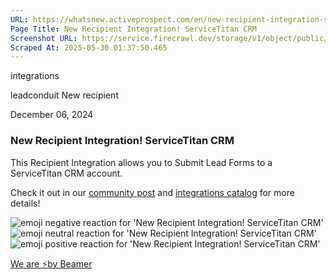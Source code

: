 ```yaml
---
URL: https://whatsnew.activeprospect.com/en/new-recipient-integration-servicetitan-crm-h4nZyABN
Page Title: New Recipient Integration! ServiceTitan CRM
Screenshot URL: https://service.firecrawl.dev/storage/v1/object/public/media/screenshot-af3004ce-9f24-46dd-bbbc-6eab00c25306.png
Scraped At: 2025-05-30 01:37:50.465
---
```


integrations

leadconduit
New
recipient

December 06, 2024

### New Recipient Integration! ServiceTitan CRM

This Recipient Integration allows you to Submit Lead Forms to a ServiceTitan CRM account.

Check it out in our [community post](https://community.activeprospect.com/posts/5514707) and [integrations catalog](https://activeprospect.com/leadconduit/integrations/servicetitan) for more details!

![emoji negative reaction for 'New Recipient Integration! ServiceTitan CRM'](https://app.getbeamer.com/images/emojiNeg.svg)![emoji neutral reaction for 'New Recipient Integration! ServiceTitan CRM'](https://app.getbeamer.com/images/emojiNeut.svg)![emoji positive reaction for 'New Recipient Integration! ServiceTitan CRM'](https://app.getbeamer.com/images/emojiPos.svg)

[We are ⚡by Beamer](https://www.getbeamer.com/?ref=watermark_MErKJCnu12412_public&company=ActiveProspect&watermarkRef=powered&utm_term=MErKJCnu12412&utm_content=ActiveProspect&utm_source=standalone&utm_medium=footer&utm_campaign=powered)

